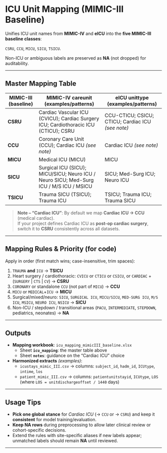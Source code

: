 # ICU Unit Mapping (MIMIC-III Baseline)

Unifies ICU unit names from **MIMIC-IV** and **eICU** into the **five MIMIC-III baseline classes**:

`CSRU`, `CCU`, `MICU`, `SICU`, `TSICU`.

Non-ICU or ambiguous labels are preserved as **NA** (not dropped) for auditability.

---

## Master Mapping Table

| MIMIC-III (baseline) | MIMIC-IV careunit (examples/patterns) | eICU unittype (examples/patterns) |
|---|---|---|
| **CSRU** | Cardiac Vascular ICU (CVICU); Cardiac Surgery ICU; Cardiothoracic ICU (CTICU); CSRU | CCU-CTICU; CSICU; CTICU; Cardiac ICU *(see note)* |
| **CCU**  | Coronary Care Unit (CCU); Cardiac ICU *(see note)* | Cardiac ICU *(see note)* |
| **MICU** | Medical ICU (MICU) | MICU |
| **SICU** | Surgical ICU (SICU); MICU/SICU; Neuro ICU / Neuro SICU; Med-Surg ICU / M/S ICU / MSICU | SICU; Med-Surg ICU; Neuro ICU |
| **TSICU**| Trauma SICU (TSICU); Trauma ICU | TSICU; Trauma ICU; Trauma SICU |

> **Note – “Cardiac ICU”**: By default we map **Cardiac ICU → CCU** (medical cardiac).  
> If your project defines Cardiac ICU as **post-op cardiac surgery**, switch it to **CSRU** consistently across all datasets.

---

## Mapping Rules & Priority (for code)

Apply in order (first match wins; case-insensitive, trim spaces):

1. `TRAUMA` **and** `ICU` → **TSICU**  
2. Heart surgery / cardiothoracic: `CVICU` or `CTICU` or `CSICU`, or `CARDIAC` + (`SURGERY` \| `CTS` \| `CV`) → **CSRU**  
3. `CORONARY` or standalone `CCU` (not part of `MICU`) → **CCU**  
4. `MICU` or `MEDICAL`+`ICU` → **MICU**  
5. Surgical/mixed/neuro: `SICU`, `SURGICAL ICU`, `MICU/SICU`, `MED-SURG ICU`, `M/S ICU`, `MSICU`, `NEURO ICU`, `NSICU` → **SICU**  
6. Non-ICU / stepdown / transitional areas (`PACU`, `INTERMEDIATE`, `STEPDOWN`, pediatrics, neonates) → **NA**

---

## Outputs

- **Mapping workbook**: `icu_mapping_mimicIII_baseline.xlsx`  
  - Sheet **`icu_mapping`**: the master table above  
  - Sheet **`notes`**: guidance on the “Cardiac ICU” choice
- **Harmonized extracts** *(examples)*:
  - `icustays_mimic_III.csv` → columns: `subject_id`, `hadm_id`, `ICUtype`, `intime`, `los`
  - `patient_mimic_III.csv` → columns: `patientunitstayid`, `ICUtype`, `LOS` (where `LOS = unitdischargeoffset / 1440` days)

---

## Usage Tips

- **Pick one global stance** for *Cardiac ICU* (→ `CCU` or → `CSRU`) and keep it **consistent** for model training/evaluation.
- **Keep NA rows** during preprocessing to allow later clinical review or cohort-specific decisions.
- Extend the rules with site-specific aliases if new labels appear; unmatched labels should remain **NA** until reviewed.

---
